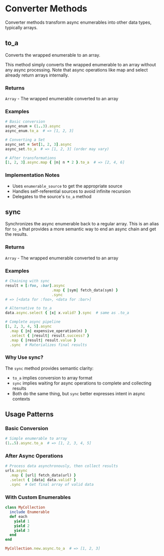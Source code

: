 # Converter Methods

Converter methods transform async enumerables into other data types, typically arrays.

## to_a

Converts the wrapped enumerable to an array.

This method simply converts the wrapped enumerable to an array without any async processing. Note that async operations like map and select already return arrays internally.

### Returns
`Array` - The wrapped enumerable converted to an array

### Examples

```ruby
# Basic conversion
async_enum = (1..3).async
async_enum.to_a  # => [1, 2, 3]

# Converting a Set
async_set = Set[1, 2, 3].async
async_set.to_a  # => [1, 2, 3] (order may vary)

# After transformations
[1, 2, 3].async.map { |n| n * 2 }.to_a  # => [2, 4, 6]
```

### Implementation Notes
- Uses `enumerable_source` to get the appropriate source
- Handles self-referential sources to avoid infinite recursion
- Delegates to the source's `to_a` method

## sync

Synchronizes the async enumerable back to a regular array. This is an alias for `to_a` that provides a more semantic way to end an async chain and get the results.

### Returns
`Array` - The wrapped enumerable converted to an array

### Examples

```ruby
# Chaining with sync
result = [:foo, :bar].async
                     .map { |sym| fetch_data(sym) }
                     .sync
# => [<data for :foo>, <data for :bar>]

# Alternative to to_a
data.async.select { |x| x.valid? }.sync  # same as .to_a

# Complete async pipeline
[1, 2, 3, 4, 5].async
  .map { |n| expensive_operation(n) }
  .select { |result| result.success? }
  .map { |result| result.value }
  .sync  # Materializes final results
```

### Why Use sync?

The `sync` method provides semantic clarity:
- `to_a` implies conversion to array format
- `sync` implies waiting for async operations to complete and collecting results
- Both do the same thing, but `sync` better expresses intent in async contexts

## Usage Patterns

### Basic Conversion
```ruby
# Simple enumerable to array
(1..5).async.to_a  # => [1, 2, 3, 4, 5]
```

### After Async Operations
```ruby
# Process data asynchronously, then collect results
urls.async
  .map { |url| fetch_data(url) }
  .select { |data| data.valid? }
  .sync  # Get final array of valid data
```

### With Custom Enumerables
```ruby
class MyCollection
  include Enumerable
  def each
    yield 1
    yield 2
    yield 3
  end
end

MyCollection.new.async.to_a  # => [1, 2, 3]
```